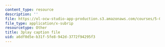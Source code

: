 ```yaml
---
content_type: resource
description: ''
file: https://ol-ocw-studio-app-production.s3.amazonaws.com/courses/5-08j-biological-chemistry-ii-spring-2016/a6df0d5eb31f5fe8942d3772f94295f3_itczDSdRY00.vtt
file_type: application/x-subrip
resourcetype: Other
title: 3play caption file
uid: a6df0d5e-b31f-5fe8-942d-3772f94295f3
---
```


